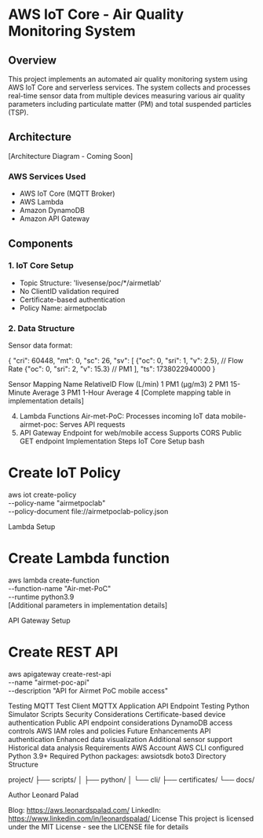 # AWS IoT Core - Air Quality Monitoring System

## Overview
This project implements an automated air quality monitoring system using AWS IoT Core and serverless services. The system collects and processes real-time sensor data from multiple devices measuring various air quality parameters including particulate matter (PM) and total suspended particles (TSP).

## Architecture
[Architecture Diagram - Coming Soon]

### AWS Services Used
- AWS IoT Core (MQTT Broker)
- AWS Lambda
- Amazon DynamoDB
- Amazon API Gateway

## Components

### 1. IoT Core Setup
- Topic Structure: 'livesense/poc/*/airmetlab'
- No ClientID validation required
- Certificate-based authentication
- Policy Name: airmetpoclab

### 2. Data Structure
Sensor data format:

{
    "cri": 60448,
    "mt": 0,
    "sc": 26,
    "sv": [
        {"oc": 0, "sri": 1, "v": 2.5},    // Flow Rate
        {"oc": 0, "sri": 2, "v": 15.3}    // PM1
    ],
    "ts": 1738022940000
}


Sensor Mapping
Name	RelativeID
Flow (L/min)	1
PM1 (µg/m3)	2
PM1 15-Minute Average	3
PM1 1-Hour Average	4
[Complete mapping table in implementation details]

4. Lambda Functions
Air-met-PoC: Processes incoming IoT data
mobile-airmet-poc: Serves API requests
5. API Gateway
Endpoint for web/mobile access
Supports CORS
Public GET endpoint
Implementation Steps
IoT Core Setup
bash
# Create IoT Policy
aws iot create-policy \
    --policy-name "airmetpoclab" \
    --policy-document file://airmetpoclab-policy.json


Lambda Setup

# Create Lambda function
aws lambda create-function \
    --function-name "Air-met-PoC" \
    --runtime python3.9 \
    [Additional parameters in implementation details]


API Gateway Setup

# Create REST API
aws apigateway create-rest-api \
    --name "airmet-poc-api" \
    --description "API for Airmet PoC mobile access"


Testing
MQTT Test Client
MQTTX Application
API Endpoint Testing
Python Simulator Scripts
Security Considerations
Certificate-based device authentication
Public API endpoint considerations
DynamoDB access controls
AWS IAM roles and policies
Future Enhancements
API authentication
Enhanced data visualization
Additional sensor support
Historical data analysis
Requirements
AWS Account
AWS CLI configured
Python 3.9+
Required Python packages:
awsiotsdk
boto3
Directory Structure

project/
├── scripts/
│   ├── python/
│   └── cli/
├── certificates/
└── docs/


Author
Leonard Palad

Blog: https://aws.leonardspalad.com/
LinkedIn: https://www.linkedin.com/in/leonardspalad/
License
This project is licensed under the MIT License - see the LICENSE file for details

